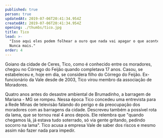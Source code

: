 ```yaml
---
published: true
person: true
updatedAt: 2019-07-06T20:41:34.954Z
createdAt: 2019-07-06T20:41:34.954Z
opening: ./thumbs/tico.jpg
title: Tico
lead: >-
  "Isso aqui eles podem folhear a ouro que nada vai apagar o que aconteceu.
  Nunca mais."
order: 4
---
```

Goiano da cidade de Ceres, Tico, como é conhecido entre os moradores, chegou no Córrego do Feijão quando completava 17 anos. Casou, se estabeleceu e, hoje em dia, se considera filho do Córrego do Feijão. Ex-funcionário da Vale desde de 2003, Tico virou membro da associação de Moradores.

<div class="video" title="Título descritivo do vídeo para acessibilidade" data-video="HP8bIefo8_k"></div>

 Quatro anos antes do desastre ambiental de Brumadinho, a barragem de Mariana - MG se rompeu. Nessa época Tico concedeu uma entrevista para a Rede Minas de televisão falando do perigo e da preocupação dos moradores com as barragens da cidade. Descreveu também a possível rota da lama, que se tornou real 4 anos depois. Ele relembra que "quando chegamos lá, já estava tudo soterrado, só via gente gritando, pedindo socorro na lama". Tico acusa a empresa Vale de saber dos riscos e mesmo assim não fazer nada para impedir.

<div class="video" data-size="small" title="Título descritivo do vídeo para acessibilidade" data-video="e79CoPQa3UE"></div>
